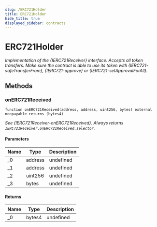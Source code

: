 ```yaml
---
slug: /ERC721Holder
title: ERC721Holder
hide_title: true
displayed_sidebar: contracts
---
```


# ERC721Holder

_Implementation of the {IERC721Receiver} interface. Accepts all token transfers. Make sure the contract is able to use its token with {IERC721-safeTransferFrom}, {IERC721-approve} or {IERC721-setApprovalForAll}._

## Methods

### onERC721Received

```solidity
function onERC721Received(address, address, uint256, bytes) external nonpayable returns (bytes4)
```

_See {IERC721Receiver-onERC721Received}. Always returns `IERC721Receiver.onERC721Received.selector`._

#### Parameters

| Name | Type    | Description |
| ---- | ------- | ----------- |
| \_0  | address | undefined   |
| \_1  | address | undefined   |
| \_2  | uint256 | undefined   |
| \_3  | bytes   | undefined   |

#### Returns

| Name | Type   | Description |
| ---- | ------ | ----------- |
| \_0  | bytes4 | undefined   |

